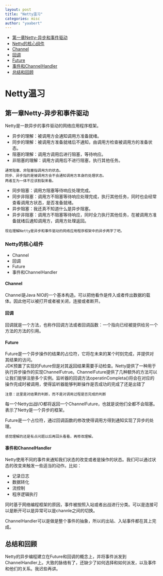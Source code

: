 ```yaml
---
layout: post
title: "Netty温习"
categories: misc
author: "yaabert" 
---
```


- [第一章Netty-异步和事件驱动](#第一章Netty-异步和事件驱动)     
 - [Netty的核心组件](#Netty的核心组件)
  - [Channel](#Channel)
  - [回调](#回调)
  - [Future](#Future)
  - [事件和ChannelHandler](#事件和ChannelHandler)
 - [总结和回顾](#总结和回顾)
# Netty温习

## 第一章Netty-异步和事件驱动

Netty是一款异步的事件驱动的网络应用程序框架。      
* 异步的理解：被调用方会通知调用方准备就绪。  
* 同步的理解：被调用方准备就绪后不通知，由调用方检查被调用方的准备状态。        
* 阻塞的理解：调用方调用后进行阻塞，等待响应。
* 非阻塞的理解：调用方调用后不进行阻塞，执行其他任务。
```
通常阻塞、非阻塞指调用方的状态。    
同步、异步指的是被调用方会不会通知调用方本身的处理状态。  
两者互为一体不应该割裂来看。
```
* 同步阻塞：调用方阻塞等待响应处理完成。  
* 同步非阻塞：调用方不阻塞等待响应处理完成，执行其他任务，同时也会经常查看调用方状态，是否准备就绪。 
* 异步阻塞：我还真不知道什么是异步阻塞。  
* 异步非阻塞：调用方不阻塞等待响应，同时全力执行其他任务，在被调用方准备就绪后通知调用方，调用方处理返回。
```
现在理解Netty是异步和事件驱动的网络应用程序框架中的异步两字了吧。
```
### Netty的核心组件

* Channel
* 回调
* Future
* 事件和ChannelHandler

#### Channel
Channel是Java NIO的一个基本构造。可以把他看作是传入或者传出数据的载体。因此他可以被打开或者被关闭，连接或者断开。
#### 回调
回调就是一个方法，也称作回调方法或者回调函数：一个指向已经被提供给另一个方法的方法的引用。
#### Future
Future是一个异步操作的结果的占位符，它将在未来的某个时刻完成，并提供对其结果的访问。  
JDK预置了实现的Future但是对其返回结果需要手动检查。Netty提供了一种用于执行异步操作的实现ChannelFutrue。ChannelFuture提供了几种额外的方法可以让我们能够注册多个实例。监听器的回调方法operatinCompleta()将会在对应的操作完成时被调用，使得监听器能够判断操作是否成功的完成了还是出错了
```
注意：这里是对结果的判断，而不是对调用过程是否完成的判断
```
每一个Netty出战I/O都将返回一个ChannelFuture，也就是说他们全都不会阻塞。表示了Netty是一个异步的框架。      

Future是一个占位符，通过回调函数的修改使得调用方得到通知实现了异步的处理。
```
感觉理解的还是有点问题以后再回头看看，再修改理解。
```
#### 事件和ChannelHandler

Netty使用不同的事件来通知我们状态的改变或者是操作的状态。我们可以通过状态的改变来触发一些适当的动作。比如：
* 记录日志
* 数据转化
* 流控制
* 程序逻辑执行

同时基于网络编程框架的原因，事件被按照入站或者出战进行分类。可以是连接可以是断开可以是异常可以是channle之间的切换。

ChannelHandler可以是做是整个事件的抽象，所以的出站、入站事件都在其上完成。

## 总结和回顾

Netty的异步编程建立在Future和回调的概念上，并将事件派发到ChannelHandler上。大致的脉络有了，还缺少了如何选择和如何派发，以及事件和他们的关系。我迟些再讲。
